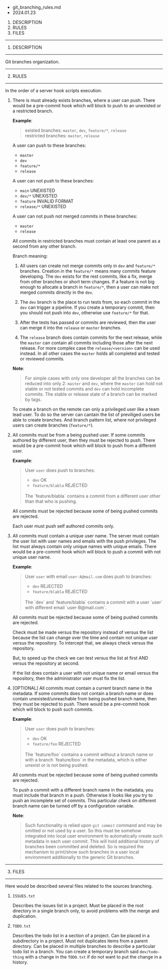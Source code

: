 * git_branching_rules.md
* 2024.01.23

1. DESCRIPTION
2. RULES
3. FILES

-------------------------------------------------------------------------------
1. DESCRIPTION
-------------------------------------------------------------------------------
Git branches organization.

-------------------------------------------------------------------------------
2. RULES
-------------------------------------------------------------------------------
In the order of a server hook scripts execution:

1. There is must already exists branches, where a user can push.
   There would be a pre-commit hook which will block to push to an unexisted or a restricted branch.

   **Example**:

      > existed branches:     `master`, `dev`, `feature/*`, `release`<br />
      > restricted branches:  `master`, `release`

      A user can push to these branches:

      * `master`
      * `dev`
      * `feature/*`
      * `release`

      A user can not push to these branches:

      * `main`              UNEXISTED
      * `dev/*`             UNEXISTED
      * `feature`           INVALID FORMAT
      * `release/*`         UNEXISTED

      A user can not push not merged commits in these branches:

      * `master`
      * `release`

      All commits in restricted branches must contain at least one parent as a second from any other branch.

    Branch meaning:

      1. All users can create not merge commits only in `dev` and `feature/*` branches.
         Creation in the `feature/*` means many commits feature developing.
         The `dev` exists for the rest commits, like a fix, merge from other branches or short term changes.
         If a feature is not big enough to allocate a branch in `feature/*`, then a user can make not merged commits directly in the `dev`.

      2. The `dev` branch is the place to run tests from, so each commit in the `dev` can trigger a pipeline.
         If you create a temporary commit, then you should not push into `dev`, otherwise use `feature/*` for that.

      3. After the tests has passed or commits are reviewed, then the user can merge it into the `release` or `master` branches.

      4. The `release` branch does contain commits for the next release, while the `master` can contain all commits including those after the next release.
         For more complex case the `release/<version>` can be used instead.
         In all other cases the `master` holds all completed and tested or reviewed commits.

   **Note**:

   > For simple cases with only one developer all the branches can be reduced into only 2: `master` and `dev`, where the `master` can hold not stable or not tested commits and `dev` can hold incomplete commits. The stable or release state of a branch can be marked by tags.

   To create a branch on the remote can only a privileged user like a team lead user.
   To do so the server can cantain the list of previliged users be able to create branches. And branch pattern list, where not privileged users can create branches (`feature/*`).

2. All commits must be from a being pushed user.
   If some commits authored by different user, then they must be rejected to push.
   There would be a pre-commit hook which will block to push from a different user.

   **Example**:

   > User `user` does push to branches:
   >
   > * `dev`               OK
   > * `feature/blabla`    REJECTED
   ><br />
   > The `feature/blabla` contains a commit from a different user other than that who is pushing.

   All commits must be rejected because some of being pushed commits are rejected.

   Each user must push self authored commits only.

3. All commits must contain a unique user name.
   The server must contain the user list with user names and emails with the push privileges.
   The list must always contain only unique names with unique emails.
   There would be a pre-commit hook which will block to push a commit with not unique user name.

   **Example**:

   > User `user` with email `user-A@mail.com` does push to branches:
   >
   > * `dev`               REJECTED
   > * `feature/blabla`    REJECTED
   ><br />
   > The `dev` and `feature/blabla` contains a commit with a user `user` with different email `user-B@mail.com`.

   All commits must be rejected because some of being pushed commits are rejected.

   Check must be made versus the repository instead of versus the list because the list can change over the time and contain not unique user versus the repository. To intercept that, we always check versus the repository.

   But, to speed up the check we can test versus the list at first AND versus the repository at second.

   If the list does contain a user with not unique name or email versus the repository, then the administrator user must fix the list.

4. [OPTIONAL] All commits must contain a current branch name in the metadata.
   If some commits does not contain a branch name or does contain unexisted/unreachable from being pushed branch name, then they must be rejected to push.
   There would be a pre-commit hook which will block to push such commits.

   **Example**:

   > User `user` does push to branches:
   >
   > * `dev`               OK
   > * `feature/foo`       REJECTED
   ><br />
   > The `feature/foo` contains a commit without a branch name or with a branch `feature/boo` in the metadata, which is either unexist or is not being pushed.

   All commits must be rejected because some of being pushed commits are rejected.

   To push a commit with a different branch name in the metadata, you must include that branch in a push. Otherwise it looks like you try to push an incomplete set of commits.
   This particular check on different branch name can be turned off by a configuration variable.

   **Note**:

   > Such functionality is relied upon `git commit` command and may be omitted or not used by a user. So this must be somehow integrated into local user environment to automatically create such metadata in each user commit.
   > This will hold additional history of branches been committed and deleted. So is required the mechanism to print/show such branches in a user local environment additionally to the generic Git branches.

-------------------------------------------------------------------------------
3. FILES
-------------------------------------------------------------------------------
Here would be described several files related to the sources branching.

1. `ISSUES.txt`

   Describes the issues list in a project. Must be placed in the root directory in a single branch only, to avoid problems with the merge and duplication.

2. `TODO.txt`

   Describes the todo list in a section of a project.
   Can be placed in a subdirectory in a project. Must not duplicates items from a parent directory.
   Can be placed in multiple branches to describe a particular todo list in a branch.
   You can create a temporary branch said `dev/todo-thing` with a change in the `TODO.txt` if do not want to put the change in a history.
